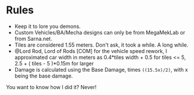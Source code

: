 # Rules

* Keep it to lore you demons.
* Custom Vehicles/BA/Mecha designs can only be from MegaMekLab or from Sarna.net.
* Tiles are considered 1.55 meters. Don't ask, it took a while. A long while.
* @Lord Rod, Lord of Rods [COM] for the vehicle speed rework, I approximated car width in meters as 0.4*tiles width  + 0.5 for tiles <= 5, 2.5 + ( tiles - 5 )*0.15m for larger
* Damage is calculated using the Base Damage, times `((15.5x)/2)`, with x being the base damage.
















































You want to know how I did it?
Never!
